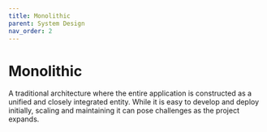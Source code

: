 ```yaml
---
title: Monolithic
parent: System Design
nav_order: 2
---
```


# Monolithic
A traditional architecture where the entire application is constructed as a unified and closely 
integrated entity.
While it is easy to develop and deploy initially, scaling and maintaining it can pose challenges as the 
project expands.